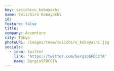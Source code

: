 ```yaml
---
key: seiichiro_kobayashi
name: Seiichiro Kobayashi
id:
feature: false
title:
company: Accenture
city: Tokyo
photoURL: /images/team/seiichiro_kobayashi.jpg
socials:
  - icon: twitter
    link: 'https://twitter.com/SergioSFDCCTA'
    name: SergioSFDCCTA
---
```

